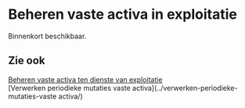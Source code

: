 # Beheren vaste activa in exploitatie

Binnenkort beschikbaar.

## Zie ook

[Beheren vaste activa ten dienste van exploitatie](../beheren-vaste-activa-ten-dienste-van-exploitatie/)  
[Verwerken periodieke mutaties vaste activa](../verwerken-periodieke-mutaties-vaste activa/)

